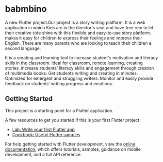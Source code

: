 # babmbino

A new Flutter project.Our project is a story writing platform. It is a web application in which Kids 
are in the director's seat and have free rein to let their creative side shine 
with this flexible and easy-to-use story platform. makes it easy for children 
to express their feelings and improve their English. There are many 
parents who are looking to teach their children a second language. 
 
It is a creating and learning tool to increase student's motivation and 
literacy skills in the classroom. Ideal for classroom, remote learning, 
creating stories. increase students’ literacy skills and engagement 
through creation of multimedia books. 
Get students writing and creating in minutes. Optimized for emergent 
and struggling writers. 
Monitor and easily provide feedback on students’ writing progress and 
emotions.

## Getting Started

This project is a starting point for a Flutter application.

A few resources to get you started if this is your first Flutter project:

- [Lab: Write your first Flutter app](https://docs.flutter.dev/get-started/codelab)
- [Cookbook: Useful Flutter samples](https://docs.flutter.dev/cookbook)

For help getting started with Flutter development, view the
[online documentation](https://docs.flutter.dev/), which offers tutorials,
samples, guidance on mobile development, and a full API reference.
